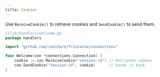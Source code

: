 ```yaml
---
title: Cookies
---
```


Use `ReceiveCookie()` to retrieve cookies and `SendCookie()` to send them.

```go
//lib/handlers/welcome.go
package handlers

import "github.com/razshare/frizzante/connections"

func Welcome(con *connections.Connection) {
    cookie := con.ReceiveCookie("session-id") // Retrieves cookie.
    con.SendCookie("session-id", cookie)      // Sends it back.
}
```